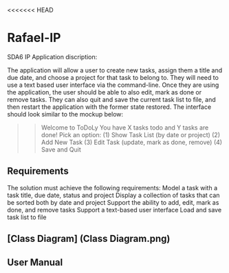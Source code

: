 <<<<<<< HEAD
# Rafael-IP
SDA6 IP 
Application discription:

The application will allow a user to create new tasks, assign them a title and due date, and choose a project for that task to belong to. They will need to use a text based user interface via the command-line. Once they are using the application, the user should be able to also edit, mark as done or remove tasks. They can also quit and save the current task list to file, and then restart the application with the former state restored. The interface should look similar to the mockup below:

>> Welcome to ToDoLy
>> You have X tasks todo and Y tasks are done!
>> Pick an option:
>> (1) Show Task List (by date or project)
>> (2) Add New Task
>> (3) Edit Task (update, mark as done, remove)
>> (4) Save and Quit

## Requirements

The solution must achieve the following requirements:
Model a task with a task title, due date, status and project
Display a collection of tasks that can be sorted both by date and project
Support the ability to add, edit, mark as done, and remove tasks
Support a text-based user interface
Load and save task list to file


## [Class Diagram] (Class Diagram.png)

## User Manual
